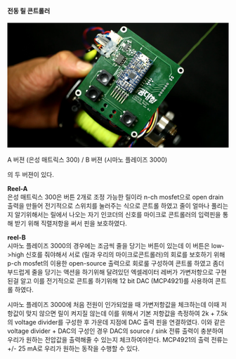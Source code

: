 #### 전동 릴 콘트롤러
![alt text](/ElectricReel/image/reel-B.jpg "reel-B")

A 버젼 (은성 매트릭스 300) / B 버젼 (시마노 플레이즈 3000)  

의 두 버젼이 있다.  

**Reel-A**  
은성 매트릭스 300은 버튼 2개로 조정 가능한 릴이라 n-ch mosfet으로
open drain 출력을 만들어 전기적으로 스위치를 눌러주는 식으로 콘트롤 하였고
줄이 얼마나 풀리는지 알기위해서는 릴에서 나오는 자기 인코더의 신호를
마이크로 콘트롤러의 입력핀을 통해 받기 위해 직렬저항을 써서 핀을 보호하였다.


**reel-B**  
시마노 플레이즈 3000의 경우에는 조금씩 줄을 당기는 버튼이 있는데 이 버튼은 low->high 신호를 줘야해서 서로 (릴과 우리의 마이크로콘트롤러)의 회로를 보호하기 위해 p-ch mosfet의 이용한 open-source 출력으로 회로룰 구성하여 콘트롤 하였고 좀더 부드럽게 줄을 당기는 액션을 하기위해 달려있던 엑셀레이터 레버가 가변저항으로 구현된걸 알고 이를 전기적으로 콘트롤 하기위해 12 bit DAC (MCP4921)를 사용하여 콘트롤 하였다.

시마노 플레이즈 3000에 처음 전원이 인가되었을 때 가변저항값을 체크하는데 이때 저항값이 맞지 않으면 릴이 켜지질 않는데 이를 위해서 기본 저항값을 측정하여 2k + 7.5k의 voltage divider를 구성한 후 가운데 지점에 DAC 출력 핀을 연결하였다. 이와 같은 voltage divider + DAC의 구성인 경우 DAC의 source / sink 전류 출력이 충분하여 우리가 원하는 전압값을 출력해줄 수 있는지 체크하여야한다. MCP4921의 출력 전류는 +/- 25 mA로 우리가 원하는 동작을 수행할 수 있다.
